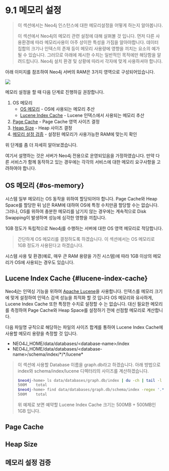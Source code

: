# 9.1 메모리 설정

> 이 섹션에서는 Neo4j 인스턴스에 대한 메모리설정을 어떻게 하는지 알아봅니다.
>
> 이 섹션에서 Neo4j의 메모리 관련 설정에 대해 살펴볼 것 입니다. 먼저 다른 사용환경에 따라 메모리사용이 아주 상이한 특성을 가짐을 알아야합니다. 데이터 집합의 크기나 인덱스의 존재 등이 메모리 사용량에 영향을 끼치는 요소의 예가 될 수 있습니다. 그러므로 아래에 제시한 수치는 일반적인 목적에만 해당함을 알려드립니다. Neo4j 설치 환경 및 상황에 따라서 각자에 맞게 사용하셔야 합니다.

아래 이미지를 참조하여 Neo4j 서버의 RAM은 3가지 영역으로 구성되어있습니다.

![](https://neo4j.com/docs/operations-manual/3.3/images/neo4j-memory-management.png)

메모리 설정을 할 때 다음 단계로 진행하길 권장합니다.

1. OS 메모리
   * [OS 메모리](#os-memory) - OS에 사용되는 메모리 추산
   * [Lucene Index Cache](#lucene-index-cache) - Lucene 인덱스에서 사용되는 메모리 추산
2. [Page Cache](#page-cache) - Page Cache 영역 사이즈 결정
3. [Heap Size](#heap-size) - Heap 사이즈 결정
4. [메모리 설정 검증](#메모리-설정-검증) - 설정된 메모리가 사용가능한 RAM에 맞는지 확인

위 단계를 좀 더 자세히 알아보겠습니다.

여기서 설명하는 것은 서버가 Neo4j 전용으로 운영되있음을 가정하였습니다. 만약 다른 서비스가 함께 동작하고 있는 경우에는 각각의 서비스에 대한 메모리 요구사항을 고려하여야 합니다.

## OS 메모리 {#os-memory}

시스템 일부 메모리는 OS 동작을 위하여 할당되어야 합니다. Page Cache와 Heap Space를 할당한 뒤 남은 RAM에 대하여 OS에 특정 수치만큼 할당할 수는 없습니다. 그러나, OS를 위하여 충분한 메모리를 남기지 않는 경우에는 계속적으로 Disk Swapping이 발생하며 성능에 심각한 영향을 끼칩니다.

1GB 정도가 독립적으로 Neo4j를 수행하는 서버에 대한 OS 영역 메모리로 적당합니다.

> 간단하게 OS 메모리를 결정하도록 하겠습니다. 이 섹션에서는 OS 메모리로 1GB 정도가 사용된다고 하겠습니다.

시스템 사용 및 환경\(예로, 매우 큰 RAM 용량을 가진 시스템\)에 따라 1GB 이상의 메모리가 OS에 사용되는 경우도 있습니다.

## Lucene Index Cache {#lucene-index-cache}

Neo4j는 인덱싱 기능을 위하여 [Apache Lucene](https://lucene.apache.org/)을 사용합니다. 인덱스를 메모리 크기에 맞게 설정하여 인덱스 검색 성능을 최적화 할 것 입니다 OS 메모리와 유사하게, Lucene Index Cache 또한 특정한 수치로 설정할 수 는 없습니다. 대신 필요한 메모리를 측정하여 Page Cache와 Heap Space를 설정하기 전에 선점할 메모리로 계산합니다.

다음 파일명 규칙으로 해당하는 파일의 사이즈 합계를 통하여 Lucene Index Cache에 사용할 메모리 용량을 측정할 것 입니다.

* NEO4J\_HOME/data/databases/&lt;database-name&gt;/index
* NEO4J\_HOME/data/databases/&lt;database-name&gt;/schema/index/\*/\*/lucene\*

> 이 섹션에 사용할 Database 이름을 graph.db라고 하겠습니다. 아래 방법으로 index와 schema/index/lucene 디렉터리의 사이즈를 계산하겠습니다.
>
> ```bash
> $neo4j-home> ls data/databases/graph.db/index | du -ch | tail -l
> 500M    total
> $neo4j-home> find data/databases/graph.db/schema/index -regex '.*/lucene.*' | du -ch | tail -l
> 500M    total
> ```
>
> 위 예제로 보면 예약할 Lucene Index Cache 크기는 500MB + 500MB인 1GB 입니다.

## Page Cache

## Heap Size

## 메모리 설정 검증



